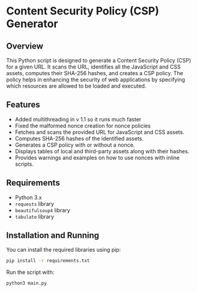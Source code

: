 # Content Security Policy (CSP) Generator

## Overview

This Python script is designed to generate a Content Security Policy (CSP) for a given URL. It scans the URL, identifies all the JavaScript and CSS assets, computes their SHA-256 hashes, and creates a CSP policy. The policy helps in enhancing the security of web applications by specifying which resources are allowed to be loaded and executed.

## Features

- Added multithreading in v 1.1 so it runs much faster
- Fixed the malformed nonce creation for nonce policies
- Fetches and scans the provided URL for JavaScript and CSS assets.
- Computes SHA-256 hashes of the identified assets.
- Generates a CSP policy with or without a nonce.
- Displays tables of local and third-party assets along with their hashes.
- Provides warnings and examples on how to use nonces with inline scripts.

## Requirements

- Python 3.x
- `requests` library
- `beautifulsoup4` library
- `tabulate` library

## Installation and Running

You can install the required libraries using pip:

```sh
pip install -r requirements.txt
```

Run the script with:

```sh
python3 main.py
```
